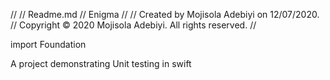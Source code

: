 //
//  Readme.md
//  Enigma
//
//  Created by Mojisola Adebiyi on 12/07/2020.
//  Copyright © 2020 Mojisola Adebiyi. All rights reserved.
//

import Foundation

A project demonstrating Unit testing in swift
